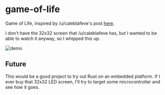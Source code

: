 # game-of-life

Game of Life, inspired by /u/caleblafeve's post [here](https://old.reddit.com/r/programming/comments/aa72q0/conways_game_of_life_wallshelf_decoration/).

I don't have the 32x32 screen that /u/caleblafeve has, but I wanted to be able to watch it anyway, so I whipped this up.

![demo](demo.gif)

## Future

This would be a good project to try out Rust on an embedded platform. If I ever buy that 32x32 LED screen, I'll try to target some microcontroller and see how it goes.